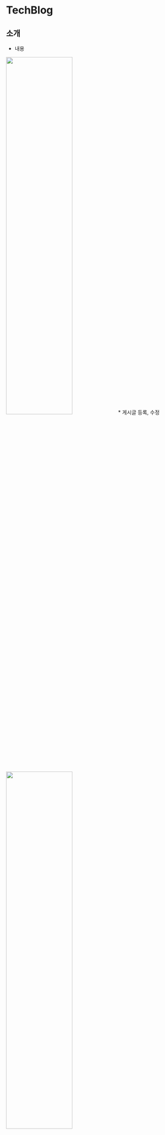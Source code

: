 # TechBlog

## 소개
+ 내용

<img src="images/기술블로그_시연-01글읽기_댓글.gif" width="60%" height="50%">
* 게시글 등록, 수정
<img src="images/기술블로그_시연-02글등록수정.gif" width="60%" height="50%">

* 게시글 정렬, 검색
<img src="images/기술블로그_시연-03정렬검색.gif" width="60%" height="50%">

* 게시글 삭제, 선택삭제, 전체삭제
<img src="images/기술블로그_시연-04글삭제.gif" width="60%" height="50%">
